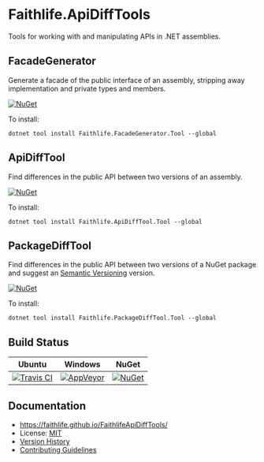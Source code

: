 # Faithlife.ApiDiffTools

Tools for working with and manipulating APIs in .NET assemblies.

## FacadeGenerator

Generate a facade of the public interface of an assembly, stripping away implementation and private types and members.

[![NuGet](https://img.shields.io/nuget/v/Faithlife.FacadeGenerator.Tool.svg)](https://www.nuget.org/packages/Faithlife.FacadeGenerator.Tool)

To install:

```
dotnet tool install Faithlife.FacadeGenerator.Tool --global
```

## ApiDiffTool

Find differences in the public API between two versions of an assembly.

[![NuGet](https://img.shields.io/nuget/v/Faithlife.ApiDiffTool.Tool.svg)](https://www.nuget.org/packages/Faithlife.ApiDiffTool.Tool)

To install:

```
dotnet tool install Faithlife.ApiDiffTool.Tool --global
```

## PackageDiffTool

Find differences in the public API between two versions of a NuGet package and suggest an [Semantic Versioning](https://semver.org) version.

[![NuGet](https://img.shields.io/nuget/v/Faithlife.PackageDiffTool.Tool.svg)](https://www.nuget.org/packages/Faithlife.PackageDiffTool.Tool)

To install:

```
dotnet tool install Faithlife.PackageDiffTool.Tool --global
```

## Build Status

Ubuntu | Windows | NuGet
--- | --- | ---
[![Travis CI](https://img.shields.io/travis/Faithlife/FaithlifeApiDiffTools/master.svg)](https://travis-ci.org/Faithlife/FaithlifeApiDiffTools) | [![AppVeyor](https://img.shields.io/appveyor/ci/Faithlife/faithlifeapidifftools/master.svg)](https://ci.appveyor.com/project/Faithlife/faithlifeapidifftools) | [![NuGet](https://img.shields.io/nuget/v/Faithlife.ApiDiffTools.svg)](https://www.nuget.org/packages/Faithlife.ApiDiffTools)

## Documentation

* https://faithlife.github.io/FaithlifeApiDiffTools/
* License: [MIT](LICENSE)
* [Version History](VersionHistory.md)
* [Contributing Guidelines](CONTRIBUTING.md)
